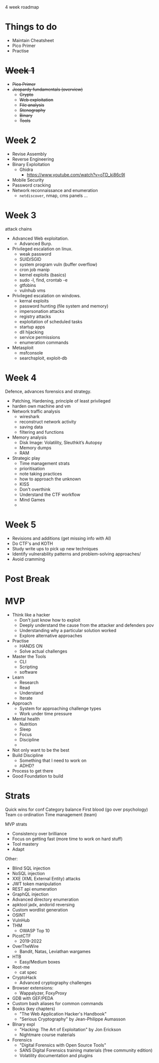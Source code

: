 4 week roadmap


# Things to do
- Maintain Cheatsheet
- Pico Primer
- Practise
# ~~Week 1~~
- ~~Pico Primer~~
- ~~Jeopardy fundamentals (overview)~~
	- ~~Crypto~~
	- ~~Web exploitation~~
	- ~~File analysis~~
	- ~~Stenography~~
	- ~~Binary~~
	- ~~Tools~~

# Week 2
- Revise Assembly
- Reverse Engineering 
- Binary Exploitation
	- Ghidra
		- https://www.youtube.com/watch?v=oTD_ki86c9I
- Mobile Security
- Password cracking 
- Network reconnaissance and enumeration 
	- `netdiscover`, nmap, cms panels ...

# Week 3 
attack chains 
- Advanced Web exploitation.
	- Advanced Burp.
- Privileged escalation on linux.
	- weak password
	- SUID/SGID
	- system program vuln (buffer overflow)
	- cron job manip
	- kernel exploits (basics)
	- sudo -l, find, crontab -e
	- gtfobins
	- vulnhub vms
- Privileged escalation on windows.
	- kernal exploits
	- password hunting (file system and memory)
	- impersonation attacks
	- registry attacks
	- exploitation of scheduled tasks
	- startup apps
	- dll hijacking 
	- service permissions 
	- enumeration commands 
- Metasploit
	- msfconsole
	- searchsploit, exploit-db

# Week 4
Defence, advances forensics and strategy.
- Patching, Hardening, principle of least privileged
- harden own machine and vm
- Network traffic analysis
	- wireshark
	- reconstruct network activity
	- saving data
	- filtering and functions 
- Memory analysis 
	- Disk Image: Volatility, Sleuthkit’s Autopsy
	- Memory dumps
	- RAM
- Strategic play
	- Time management strats
	- prioritisation
	- note taking practices 
	- how to approach the unknown
	- KISS
	- Don't overthink
	- Understand the CTF workflow
	- Mind Games
	- 

# Week 5
- Revisions and additions (get missing info with AI) 
- Do CTF's and KOTH
- Study write ups to pick up new techniques 
- Identify vulnerability patterns and problem-solving approaches/
- Avoid cramming 

# Post Break


# MVP
- Think like a hacker
	- Don't just know how to exploit
	- Deeply understand the cause from the attacker and defenders pov
	- Understanding why a particular solution worked
	- Explore alternative approaches 
- Practise
	- HANDS ON
	- Solve actual challenges
- Master the Tools
	- CLI
	- Scripting
	- software
- Learn
	- Research
	- Read
	- Understand
	- Iterate
- Approach
	- System for approaching challenge types
	- Work under time pressure 
- Mental health
	- Nutrition
	- Sleep
	- Focus
	- Discipline 
	- 
- Not only want to be the best
- Build Discipline
	- Something that I need to work on
	- ADHD?
- Process to get there
- Good Foundation to build

# Strats
Quick wins for conf
Category balance
First blood (go over psychology)
Team co ordination
Time management (team)

MVP strats
- Consistency over brilliance
- Focus on getting fast (more time to work on hard stuff)
- Tool mastery
- Adapt


Other:
- Blind SQL injection
- NoSQL injection
- XXE (XML External Entity) attacks
- JWT token manipulation
- REST api enumeration
- GraphQL injection
- Advanced directory enumeration
- apktool jadx, andorid reversing 
- Custom wordlist generation
- OSINT
- VulnHub
- THM
	- OWASP Top 10
- PicotCTF
	- 2019-2022
- OverTheWire
	- Bandit, Natas, Leviathan wargames
- HTB
	- Easy/Medium boxes
- Root-me
	- cat spec
- CryptoHack
	- Advanced cryptography challenges
- Browser extensions: 
	- Wappalyzer, FoxyProxy
- GDB with GEF/PEDA
- Custom bash aliases for common commands
- Books  (key chapters)
	- "The Web Application Hacker's Handbook"
	- "Serious Cryptography" by Jean-Philippe Aumasson
- BInary expl
	- "Hacking: The Art of Exploitation" by Jon Erickson
	- Nightmare course materials
- Forensics
	- "Digital Forensics with Open Source Tools"
	- SANS Digital Forensics training materials (free community edition)
	- Volatility documentation and plugins